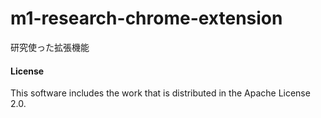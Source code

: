# m1-research-chrome-extension
研究使った拡張機能

#### License
This software includes the work that is distributed in the Apache License 2.0.
